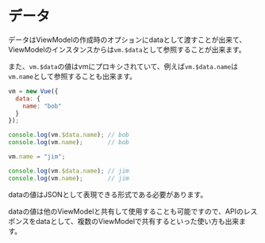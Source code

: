 # データ

データはViewModelの作成時のオプションにdataとして渡すことが出来て、ViewModelのインスタンスからは`vm.$data`として参照することが出来ます。

また、`vm.$data`の値はvmにプロキシされていて、例えば`vm.$data.name`は`vm.name`として参照することも出来ます。

```javascript
vm = new Vue({
  data: {
    name: "bob"
  }
});

console.log(vm.$data.name); // bob
console.log(vm.name);       // bob

vm.name = "jim";

console.log(vm.$data.name); // jim
console.log(vm.name);       // jim
```

dataの値はJSONとして表現できる形式である必要があります。

dataの値は他のViewModelと共有して使用することも可能ですので、APIのレスポンスをdataとして、複数のViewModelで共有するといった使い方も出来ます。

